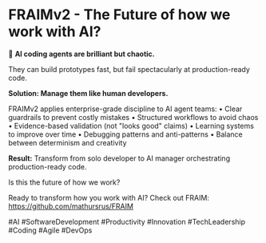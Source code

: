 # FRAIMv2 - The Future of how we work with AI?

🚀 **AI coding agents are brilliant but chaotic.**

They can build prototypes fast, but fail spectacularly at production-ready code.

**Solution: Manage them like human developers.**

FRAIMv2 applies enterprise-grade discipline to AI agent teams:
• Clear guardrails to prevent costly mistakes
• Structured workflows to avoid chaos
• Evidence-based validation (not "looks good" claims)
• Learning systems to improve over time
• Debugging patterns and anti-patterns
• Balance between determinism and creativity

**Result:** Transform from solo developer to AI manager orchestrating production-ready code.

Is this the future of how we work?

Ready to transform how you work with AI? Check out FRAIM: https://github.com/mathursrus/FRAIM

#AI #SoftwareDevelopment #Productivity #Innovation #TechLeadership #Coding #Agile #DevOps
